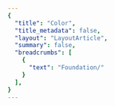 ```yaml
---
{
  "title": "Color",
  "title_metadata": false,
  "layout": "LayoutArticle",
  "summary": false,
  "breadcrumbs": [
    {
      "text": "Foundation/"
    }
  ],
}
---
```

<cdr-doc-tabs :labels="['Overview', 'Guidelines', 'Resources']">
<template slot="Overview">
<cdr-doc-table-of-contents-shell>

Color design tokens store the fundamental color decisions of REI’s visual language:
  - Naming entities to store visual design attributes such as color specifications
  - Replacing hard-coded values such as hex values for color
  - Maintaining a scalable and consistent visual system for UI development
  - Delivering updates to the brand identity with minimal impact to the code
  - Specifying a hierarchical and semantically defined system


## Color Tokens

### Web and Mobile
List of color tokens with descriptions, Cedar Color Options used, and values. Web and mobile color tokens have identical hex values but the naming pattern differs. For example, color token names are:
  - **For Web:** cdr-color-text-primary-lightmode 
  - **For Android:** cdr_color_text_primary_lightmode
  
#### Background
| Token| Token Name and Usage | Token Values |
| :--- | :--- | :--- |
| `CSS code for`  <br> `color-background-lightest`| **color-background-lightest** <br>Only use for light background color - lightest value   | #ffffff<br><nobr>r255  g255  b255   
| `CSS code for`  <br> `color-background-lighter`| **color-background-lighter** <br>Only use for light background color - value is between light and lightest   | #fafafa<br><nobr>r250  g250  b250  |
| `CSS code for` <br> `color-background-light`  | **color-background-light** <br>Only use for light background color <br>  | #f7f7f7<br><nobr>r247  g247  b247   
| `CSS code for`  <br> `color-background-dark`   | **color-background-dark** <br>Only use for dark background color   | #292929<br><nobr>r41  g41  b41  |
| `CSS code for` <br> `color-background-darker` | **color-background-darker** <br>Only use for dark background color - darkest value   | #1a1a1a<br><nobr>r26  g26  b26  |

<hr>

#### Typography Colors
##### Text or Foreground Colors on Light Backgrounds

| Token| Token Name and Usage | Token Values |
| :--- | :--- | :--- |
| ` CSS code for`  <br> `cdr-color-text-primary-lightmode` | **cdr-color-text-primary-lightmode** <br>  Primary body text color on a light background | #292929<br><nobr>r41  g41  b41 |
| ` CSS code for`  <br> `cdr-color-text-secondary-lightmode` | **cdr-color-text-secondary-lightmode** <br>Secondary or supplemental text color on a light background   | #616161<br><nobr>r97  g97  b97   
| ` CSS code for`  <br> `cdr-color-text-link-lightmode`   | **cdr-color-text-link-lightmode** <br>Link text color on a light background  | #3278ae<br><nobr>r50  g120  b174   
| ` CSS code for`  <br> `cdr-color-text-disabled-lightmode`  | **cdr-color-text-disabled-lightmode** <br>Disabled text color for interactive UI elements on a light background  | #b8b8b8<br><nobr>r184  g184  b184   
| ` CSS code for`  <br> `cdr-color-text-error-lightmode`  | **cdr-color-text-error-lightmode** <br>Error text color on a light background  | #b5292b<br><nobr>r181  g41  b43  |

<br>

##### Text or Foreground Colors on Dark Backgrounds
| Token| Token Name and Usage | Token Values |
| :--- | :--- | :--- |
| `CSS code for`  <br> `color-text-primary-darkmode`   | **color-text-primary-darkmode** <br>Primary body text color on a dark background     | #fafafa<br><nobr>r250  g250  b250  |
| `CSS code for`  <br> `color-text-secondary-darkmode`   | **color-text-secondary-darkmode** <br>Secondary or supplemental text color on a dark background    | #999999<br><nobr>r153  g153  b153  |
| `CSS code for`  <br> `color-text-link-darkmode`   | **color-text-link-darkmode** <br>Link text color on a dark background    | #5197cd<br><nobr>r81  g151  b205  |
| `CSS code for`  <br> `color-text-disabled-darkmode`   | **color-text-disabled-darkmode** <br>Disabled text color for interactive UI elements on a dark background    | #616161<br><nobr>r97  g97  b97  |
| `CSS code for` <br> `color-text-error-darkmode`   | **color-text-error-darkmode** <br>Error text color on a dark background     | #e86868<br><nobr>r232  g104  b104  |

<hr>

#### Forms Colors
##### Text and Backgrounds for Forms on Light Backgrounds
| Token| Token Name and Usage | Token Values |
| :--- | :--- | :--- |
| `CSS code for`  <br> `color-text-form-label-lightmode`   | **color-text-form-label-lightmode** <br>Label text color for forms on a light background. Can also be used for input entry text    | #292929<br><nobr>r41  g41  b41  |
| `CSS code for`  <br> `color-text-form-placeholder-lightmode`   | **color-text-form-placeholder-lightmode** <br>Placeholder text color for forms on a light background     | #616161<br><nobr>r97  g97  b97  |
| `CSS code for`  <br> `color-text-form-disabled-lightmode`   | **color-text-form-disabled-lightmode** <br>Disabled text color for forms on a light background     | #b8b8b8<br><nobr>r184  g184  b184  |
| `CSS code for`  <br> `color-background-form-lightmode`   | **color-background-form-lightmode** <br>Light background color for forms    | #ffffff<br><nobr>r255  g255  b255  |
| `CSS code for` <br> `color-background-form-input-lightmode`   | **color-background-form-input-lightmode** <br>Light background color for input controls    | #ffffff<br><nobr>r255  g255  b255  |

<br>

##### Text and Backgrounds for Forms on Dark Backgrounds
| Token| Token Name and Usage | Token Values |
| :--- | :--- | :--- |
| `CSS code for`  <br> `color-text-form-label-darkmode`   | **color-text-form-label-darkmode** <br>Label text color for forms on a dark background. Can also be used for input entry text    | #fafafa<br><nobr>r250  g250  b250   |
| `CSS code for`  <br> `color-text-form-placeholder-darkmode`   | **color-text-form-placeholder-darkmode** <br>Placeholder text color for forms on a dark background     | #999999<br><nobr>r153  g153  b153   |
| `CSS code for`  <br> `color-text-form-disabled-darkmode`   | **color-text-form-disabled-darkmode** <br>Disabled text color for forms on a dark background     | #616161<br><nobr>r97  g97  b97   |
| `CSS code for`  <br> `color-background-form-darkmode`   | **color-background-form-darkmode** <br>Dark background color for forms    | #292929<br><nobr> r41  g41  b41  |
| `CSS code for` <br> `color-background-form-input-darkmode`   | **color-background-form-input-darkmode** <br>Dark background color for input control    | #292929<br><nobr> r41  g41  b41  |

<hr>

#### Border Colors
##### For Light Backgrounds
| Token| Token Name and Usage | Token Values |
| :--- | :--- | :--- |
| `CSS code for`  <br> `color-border-primary-lightmode`   | **color-border-primary-lightmode** <br>Primary border color for light background    | #616161<br><nobr>r97  g97  b97  |
| `CSS code for`  <br> `color-border-secondary-lightmode`   | **color-border-secondary-lightmode** <br>Secondary border color for light background    | #b8b8b8<br><nobr>r184  g184  b184  |
| `CSS code for`  <br> `color-border-disabled-lightmode`   | **color-border-disabled-lightmode** <br>Border color for disabled state for light background     | #dadada<br><nobr> r218  g218  b218   
| `CSS code for`  <br> `color-border-error-lightmode`   | **color-border-error-lightmode** <br>Border color for error validation state for light background     | #e86868<br><nobr>r232  g104  b104   
| `CSS code for` <br> `color-border-selected-lightmode`   | **color-border-selected-lightmode** <br>     | #2b6692<br><nobr>r43  g102  b146  |

<br>

##### For Dark Backgrounds
| Token| Token Name and Usage | Token Values |
| :--- | :--- | :--- |
| `CSS code for`  <br> `color-border-primary-darkmode`   | **color-border-primary-darkmode** <br>Primary border color for dark background    | #fafafa<br><nobr>r250  g250  b250  |
| `CSS code for`  <br> `color-border-secondary-darkmode`   | **color-border-secondary-darkmode** <br>Secondary border color for dark background    | #999999<br><nobr>r153  g153  b153  |
| `CSS code for`  <br> `color-border-disabled-darkmode`   | **color-border-disabled-darkmode** <br>Border color for disabled state for light background     | #dadada<br><nobr>r218  g218  b218   

<br>

</cdr-doc-table-of-contents-shell>
</template>


<template slot="Guidelines">
<cdr-doc-table-of-contents-shell>

Cedar offers a range of colors designed to be accessed, understood, and used by all people regardless of their age, background, or ability. We meet or exceed color contrast [WCAG AA accessibility standards](https://www.w3.org/WAI/standards-guidelines/wcag/).

## Examples
<do-dont :examples="[
  {
    type: 'do',
    image: 'color-illustrations/color_1_do.png',
    caption: 'use approved background colors to separate content areas'
  },
  {
    type: 'dont',
    image: 'color-illustrations/color_1_dont.png',
    caption: 'use accent colors as backgrounds'
  }
]" />

<br>

<do-dont :examples="[
  {
    type: 'do',
    image: 'color-illustrations/color_2_do.png',
    caption: 'arrange background colors to promote page hierarchy by minimizing shifts in background'
  },
  {
    type: 'dont',
    image: 'color-illustrations/color_2_dont.png',
    caption: 'alternate background colors in visually jarring ways'
  }
]" />

<br>
## Accessibility 
Text choices should be paired with their corresponding background color to ensure accessibility. Legend descriptions for WCAG contrast ratios requirements are:
  - AAA: 7:1 for normal text and 4.5:1 for large text 
  - AA: 4.5:1 for normal text and 3:1 for large text
  - AA-LG: Only for large text and graphical objects and user interface components

Note: Large text is defined as 14 point (typically 18.66px) and bold or larger, or 18 point (typically 24px) or larger.

<br>

### For Light Backgrounds
WCAG color contrast ratios for the most commonly used Cedar color tokens for text or foreground colors on recommended light background colors.

| **cdr-color-background-lightest**    |      |
| :--- | :--- |
|  image (WCAG_Rating__Bkgnd_Lightest__Primary__4-3.png) <br> alt="WCAG rating for primary text color on lightest background color” <br>  ratio="4-3" <br> cover <br> crop="x-center  y-center"  | cdr-color-text-primary-lightmode <br>AAA 14.55:1 |
|  image (WCAG_Rating__Bkgnd_Lightest__Secondary__4-3.png)  <br>  alt="WCAG rating for secondary text color on lightest background color” <br>  ratio="4-3" <br> cover <br> crop="x-center  y-center"  | cdr-color-text-secondary-lightmode <br>AA 6.19:1  |
|  image (WCAG_Rating__Bkgnd_Lightest__Link__4-3.png)  <br>  alt="WCAG rating for link text color on lightest background color” <br>  ratio="4-3" <br> cover <br> crop="x-center  y-center"  | cdr-color-text-link-lightmode <br>AA 4.74:1   |
|  image (WCAG_Rating__Bkgnd_Lightest__Error__4-3.png)  <br>  alt="WCAG rating for error text color on lightest background color” <br>  ratio="4-3" <br> cover <br> crop="x-center  y-center"  | cdr-color-text-error-lightmode <br>AA 6.33:1    |
|  image (WCAG_Rating__Bkgnd_Lightest__Disabled__4-3.png)  <br>  alt="WCAG rating for disabled text color on lightest background color” <br>  ratio="4-3" <br> cover <br> crop="x-center  y-center"  | cdr-color-text-disabled-lightmode <br>FAIL 1.98:1    |

<br>

|  **cdr-color-background-lighter**      |      |
| :--- | :--- |
|  image (WCAG_Rating__Bkgnd_Lighter__Primary__4-3.png) <br> alt="WCAG rating for primary text color on lighter background color” <br>  ratio="4-3" <br> cover <br> crop="x-center  y-center"  | cdr-color-text-primary-lightmode <br>AAA 13.94:1    |
|  image (WCAG_Rating__Bkgnd_Lighter__Secondary__4-3.png)  <br>  alt="WCAG rating for secondary text color on lighter background color” <br>  ratio="4-3" <br> cover <br> crop="x-center  y-center"  | cdr-color-text-secondary-lightmode  <br>AA 5.93:1       |
|  image (WCAG_Rating__Bkgnd_Lighter__Link__4-3.png)  <br>  alt="WCAG rating for link text color on lighter background color” <br>  ratio="4-3" <br> cover <br> crop="x-center  y-center"  | cdr-color-text-link-lightmode  <br>AA 4.54:1      |
|  image (WCAG_Rating__Bkgnd_Lighter__Error__4-3.png)  <br>  alt="WCAG rating for error text color on lighter background color” <br>  ratio="4-3" <br> cover <br> crop="x-center  y-center"  | cdr-color-text-error-lightmode   <br>AA 6.07:1       |
|  image (WCAG_Rating__Bkgnd_Lighter__Disabled__4-3.png)  <br>  alt="WCAG rating for disabled text color on lighter background color” <br>  ratio="4-3" <br> cover <br> crop="x-center  y-center"  | cdr-color-text-disabled-lightmode  <br>FAIL 1.90:1      |

<br>

|  **cdr-color-background-light**     |      |
| :--- | :--- |
|  image (WCAG_Rating__Bkgnd_Light__Primary__4-3.png) <br> alt="WCAG rating for primary text color on light background color” <br>  ratio="4-3" <br> cover <br> crop="x-center  y-center"  | cdr-color-text-primary-lightmode  <br>AAA 13.58:1    |
|  image (WCAG_Rating__Bkgnd_Light__Secondary__4-3.png)  <br>  alt="WCAG rating for secondary text color on light background color” <br>  ratio="4-3" <br> cover <br> crop="x-center  y-center"  | cdr-color-text-secondary-lightmode <br>AA 5.78:1       |
|  image (WCAG_Rating__Bkgnd_Light__Link__4-3.png)  <br>  alt="WCAG rating for link text color on light background color” <br>  ratio="4-3" <br> cover <br> crop="x-center  y-center"   | cdr-color-text-link-lightmode <br>AA-LG 4.42:1    |
|  image (WCAG_Rating__Bkgnd_Light__Error__4-3.png)  <br>  alt="WCAG rating for error text color on light background color” <br>  ratio="4-3" <br> cover <br> crop="x-center  y-center"   | cdr-color-text-error-lightmode <br>AA 5.91:1    |
|  image (WCAG_Rating__Bkgnd_Light__Disabled__4-3.png)  <br>  alt="WCAG rating for disabled text color on light background color” <br>  ratio="4-3" <br> cover <br> crop="x-center  y-center"   | cdr-color-text-disabled-lightmode <br>FAIL 1.85:1    |

<br>

### For Dark Backgrounds
WCAG color contrast ratios for the most commonly used Cedar color tokens for text or foreground colors on recommended dark background colors.

|  **cdr-color-background-dark**     |      |
| :--- | :--- |
|  image (WCAG_Rating__Bkgnd_Dark__Primary__4-3.png) <br> alt="WCAG rating for primary text color on dark background color” <br>  ratio="4-3" <br> cover <br> crop="x-center  y-center"  | cdr-color-text-primary-darkmode  <br>AAA 13.94:1   |
|  image (WCAG_Rating__Bkgnd_Dark__Secondary__4-3.png)  <br>  alt="WCAG rating for secondary text color on dark background color” <br>  ratio="4-3" <br> cover <br> crop="x-center  y-center"  | cdr-color-text-secondary-darkmode  <br>AA 5.11:1       |
|  image (WCAG_Rating__Bkgnd_Dark__Link__4-3.png)  <br>  alt="WCAG rating for link text color on dark background color” <br>  ratio="4-3" <br> cover <br> crop="x-center  y-center"   | cdr-color-text-link-darkmode  <br>AA 4.61:1   |
|  image (WCAG_Rating__Bkgnd_Dark__Error__4-3.png)  <br>  alt="WCAG rating for error text color on dark background color” <br>  ratio="4-3" <br> cover <br> crop="x-center  y-center"   | cdr-color-text-error-darkmode  <br>AA 4.58:1    |

|  image (WCAG_Rating__Bkgnd_Dark__Disabled__4-3.png)  <br>  alt="WCAG rating for disabled text color on dark background color” <br>  ratio="4-3" <br> cover <br> crop="x-center  y-center"   | cdr-color-text-disabled-darkmode  <br>FAIL 2.35:1   |

<br>

| **cdr-color-background-darker**      |      |
| :--- | :--- |
|  image (WCAG_Rating__Bkgnd_Darker__Primary__4-3 .png) <br> alt="WCAG rating for primary text color on darker background color” <br>  ratio="4-3" <br> cover <br> crop="x-center  y-center"  | cdr-color-text-primary-darkmode  <br>AAA 16.67:1    |
|  image (WCAG_Rating__Bkgnd_Darker__Secondary__4-3 .png)  <br>  alt="WCAG rating for secondary text color on darker background color” <br>  ratio="4-3" <br> cover <br> crop="x-center  y-center"  | cdr-color-text-secondary-darkmode  <br>AA 6.11:1      |
|  image (WCAG_Rating__Bkgnd_Darker__Link__4-3 .png)  <br>  alt="WCAG rating for link text color on darker background color” <br>  ratio="4-3" <br> cover <br> crop="x-center  y-center"   | cdr-color-text-link-darkmode  <br>AA 5.52:1    |
|  image (WCAG_Rating__Bkgnd_Darker__Error__4-3 .png)  <br>  alt="WCAG rating for error text color on darker background color” <br>  ratio="4-3" <br> cover <br> crop="x-center  y-center"   | cdr-color-text-error-darkmode  <br>AA 5.48:1    |
|  image (WCAG_Rating__Bkgnd_Darker__Disabled__4-3.png)  <br>  alt="WCAG rating for disabled text color on darker background color” <br>  ratio="4-3" <br> cover <br> crop="x-center  y-center"   | cdr-color-text-disabled-darkmode <br>FAIL 2.81:1    |


</cdr-doc-table-of-contents-shell>
</template>


<template slot="Resources">
<cdr-doc-table-of-contents-shell>

## Color Options
Color options are part of the Cedar base color palette. You will find these colors in use throughout Cedar components and design recommendations. Developer note: Please use the variables in your code instead of hex values, as it ensures that your application will stay current.

### Color Option List

#### Grey Colors
Grey colors support the cohesive use of typography, backgrounds, and borders across the digital ecosystem. 

*TBD - Table for grey colors*

<br>

#### Tan Colors
Tan or brand colors are core to the co-op. They’re often used as backgrounds when an experience calls for a stronger brand impression.

*TBD - Table for tan colors*

<br>

#### Blue Colors
Blue colors are used in a variety of scenarios such as:
  - Prompting user actions 
  - Communicate informational messaging
  - Indicate links within body copy

*TBD - Table for blue colors*

<br>

#### Green Colors
Green colors are used in a variety of scenarios such as providing feedback for successful form submission.

*TBD - Table for green colors*

<br>

#### Red Colors
Red colors are used in a variety of scenarios such as:
  - Announcing sale items 
  - Communicate error messaging

*TBD - Table for red colors*

<br>

#### Yellow Colors
Yellow colors are used in a variety of scenarios such as providing feedback for warning messages.

*TBD - Table for yellow colors*

<br>

<br>

</cdr-doc-table-of-contents-shell>
</template>
